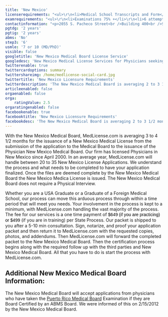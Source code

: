 ```yaml
---
title: 'New Mexico'
licenserequirements: "<ul>\r\n<li>Medical School Transcripts and Form</li>\r\n<li>Internship, Residency, and Fellowship verifications</li>\r\n<li>Criminal Background Check</li>\r\n<li>All State Medical Licenses (past/present)</li>\r\n<li>3 Physician References</li>\r\n<li>Employment and Privileges past 5 years</li>\r\n<li>Malpractice Verification past 3 years</li>\r\n<li>National or State Examination Scores</li>\r\n<li>ECFMG</li>\r\n</ul>"
examrequirements: "<ul>\r\n<li>Examinations 75% +</li>\r\n<li>6 attempt limit Step 3 of the USMLE</li>\r\n<li>7 year limit- USMLE or 10 years if (Md/Phd)</li>\r\n<li>2 year PGY for USA Grads</li>\r\n<li>2 year PGY for International Grads</li>\r\n<li>No 10 year rule or SPEX required</li>\r\n<li>State Exam Accepted if Pre-1975</li>\r\n</ul>"
contactinformation: "<p>2055 S. Pacheco Street<br />Building 400<br />Santa Fe, NM 87505<br />Phone: (505) 476-7220<br />Fax: (505) 476-7237</p>\r\n<p><a href=\"http://www.nmmb.state.nm.us/\">www.nmmb.state.nm.us</a></p>"
pgtdg: '2 years'
pgtig: '2 years'
abms: 'No'
step3: '6'
usmle: '7 or 10 (MD/PhD)'
visible: false
googletitle: 'New Mexico Medical Board License Service'
googledesc: 'New Mexico Medical License Services for Physicians seeking to expedite the Board Licensure process who will be applying to the New Mexico Medical Board'
twitterenable: true
twittercardoptions: summary
twittershareimg: /home/medlicense-social-card.jpg
twittertitle: 'New Mexico Licensure Requirements'
twitterdescription: 'The New Mexico Medical Board is averaging 2 to 3 1/2 months for the issuance of a New Mexico Medical License. MedLicense.com knows when and how to submit the Applications and in what order, and  we can push the process through once the files are deemed complete by the New Mexico Medical Board.'
articleenabled: false
orgaenabled: false
orga:
    ratingValue: 2.5
orgaratingenabled: false
facebookenable: true
facebooktitle: 'New Mexico Licensure Requirements'
facebookdesc: 'The New Mexico Medical Board is averaging 2 to 3 1/2 months for the issuance of a New Mexico Medical License. MedLicense.com knows when and how to submit the Applications and in what order, and  we can push the process through once the files are deemed complete by the New Mexico Medical Board.'
---
```


<p>With the New Mexico Medical Board, MedLicense.com is averaging 3 to 4 1/2 months for the issuance of a New Mexico Medical License from the submission of the application to the Medical Board to the issuance of the Physician New Mexico Medical Board. Our firm has licensed Physicians in New Mexico since April 2000. In an average year, MedLicense.com will handle between 20 to 35 New Mexico License Applications. We understand the process and what needs to be completed to have your application finalized. Once the files are deemed complete by the New Mexico Medical Board the New Mexico Medica License is issued. The New Mexico Medical Board does not require a Physical Interview.</p>
<p>Whether you are a USA Graduate or a Graduate of a Foreign Medical School, our process can move this arduous process through within a time period that will meet you needs. Your involvement in the process is kept to a minimum, with MedLicense.com handling the vast majority of the process. The fee for our services is a one time payment of <span style="display: inline !important; float: none; background-color: transparent; color: #000000; font-family: Verdana,Arial,Helvetica,sans-serif; font-size: 14px; font-style: normal; font-variant: normal; font-weight: 400; letter-spacing: normal; line-height: 18.2px; orphans: 2; text-align: left; text-decoration: none; text-indent: 0px; text-transform: none; -webkit-text-stroke-width: 0px; white-space: normal; word-spacing: 0px;">$649 (if you are practicing) or $499</span> (if you are in training) per State Process. Our packet is shipped to you after a 5-10 min consultation. Sign, notarize, and proof your application packet and then return it to MedLicense.com with the requested copies, photos, and addendums. Then MedLicense.com will forward the completed packet to the New Mexico Medical Board. Then the certification process begins along with the required follow up with the third parties and New Mexico Medical Board. All that you have to do is start the process with MedLicense.com.</p>
<h2 id="mcetoc_1ce9d46f20">Additional New Mexico Medical Board Information:</h2>
<p>The New Mexico Medical Board will accept applications from physicians who have taken the <a href="../../licensure-information/state-licensure-requirements/puerto-rico">Puerto Rico Medical Board</a> Examination if they are Board Certified by an ABMS Board. We were informed of this on 2/15/2012 by the New Mexico Medical Board.</p>